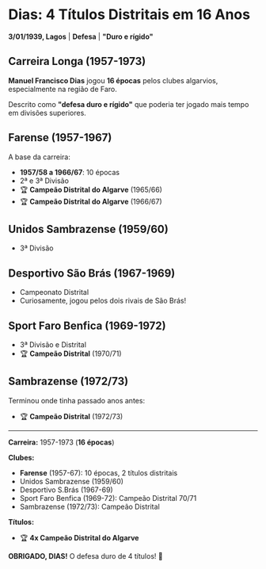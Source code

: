 # Dias: 4 Títulos Distritais em 16 Anos

**3/01/1939, Lagos** | **Defesa** | **"Duro e rígido"**

## Carreira Longa (1957-1973)

**Manuel Francisco Dias** jogou **16 épocas** pelos clubes algarvios, especialmente na região de Faro.

Descrito como **"defesa duro e rígido"** que poderia ter jogado mais tempo em divisões superiores.

## Farense (1957-1967)

A base da carreira:
- **1957/58 a 1966/67**: 10 épocas
- 2ª e 3ª Divisão
- 🏆 **Campeão Distrital do Algarve** (1965/66)
- 🏆 **Campeão Distrital do Algarve** (1966/67)

## Unidos Sambrazense (1959/60)

- 3ª Divisão

## Desportivo São Brás (1967-1969)

- Campeonato Distrital
- Curiosamente, jogou pelos dois rivais de São Brás!

## Sport Faro Benfica (1969-1972)

- 3ª Divisão e Distrital
- 🏆 **Campeão Distrital** (1970/71)

## Sambrazense (1972/73)

Terminou onde tinha passado anos antes:
- 🏆 **Campeão Distrital** (1972/73)

---

**Carreira:** 1957-1973 (**16 épocas**)

**Clubes:**
- **Farense** (1957-67): 10 épocas, 2 títulos distritais
- Unidos Sambrazense (1959/60)
- Desportivo S.Brás (1967-69)
- Sport Faro Benfica (1969-72): Campeão Distrital 70/71
- Sambrazense (1972/73): Campeão Distrital

**Títulos:**
- 🏆 **4x Campeão Distrital do Algarve**

**OBRIGADO, DIAS!** O defesa duro de 4 títulos! 🦁
